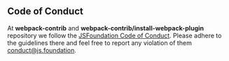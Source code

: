 ## Code of Conduct

At **webpack-contrib** and **webpack-contrib/install-webpack-plugin** repository we follow the [JSFoundation Code of Conduct][1].
Please adhere to the guidelines there and feel free to report any violation of them <conduct@js.foundation>.

[1]: https://github.com/openjs-foundation/code-and-learn/blob/main/CODE_OF_CONDUCT.md
